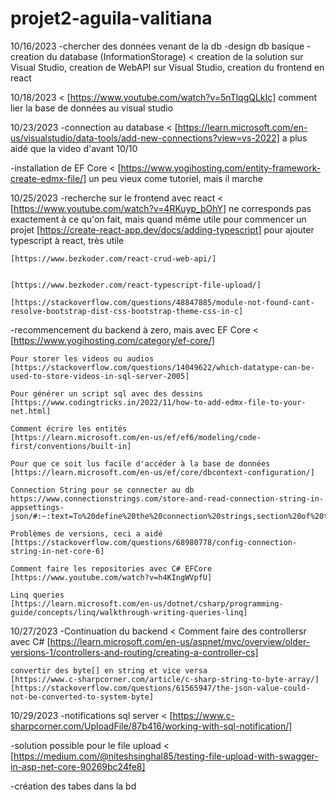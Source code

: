 # projet2-aguila-valitiana

10/16/2023
  -chercher des données venant de la db
  -design db basique
  -creation du database (InformationStorage)
  <
    creation de la solution sur Visual Studio,
    creation de WebAPI sur Visual Studio,
    creation du frontend en react
  >
10/18/2023
  <
    [https://www.youtube.com/watch?v=5nTlqgQLkIc]
    comment lier la base de données au visual studio
  >

10/23/2023
  -connection au database
  <
    [https://learn.microsoft.com/en-us/visualstudio/data-tools/add-new-connections?view=vs-2022]
    a plus aidé que la video d'avant 10/10
  >
  -installation de EF Core
  <
    [https://www.yogihosting.com/entity-framework-create-edmx-file/]
    un peu vieux come tutoriel, mais il marche
  >

10/25/2023
  -recherche sur le frontend avec react
  <
    [https://www.youtube.com/watch?v=4RKuyp_bOhY]
      ne corresponds pas exactement à ce qu'on fait, mais quand même utile pour commencer un projet
    [https://create-react-app.dev/docs/adding-typescript]
      pour ajouter typescript à react, très utile


      
    [https://www.bezkoder.com/react-crud-web-api/]

      
    [https://www.bezkoder.com/react-typescript-file-upload/]
      
    [https://stackoverflow.com/questions/48847885/module-not-found-cant-resolve-bootstrap-dist-css-bootstrap-theme-css-in-c]
  >

  -recommencement du backend à zero, mais avec EF Core
  <
    [https://www.yogihosting.com/category/ef-core/]

    Pour storer les videos ou audios
    [https://stackoverflow.com/questions/14049622/which-datatype-can-be-used-to-store-videos-in-sql-server-2005]

    Pour générer un script sql avec des dessins
    [https://www.codingtricks.in/2022/11/how-to-add-edmx-file-to-your-net.html]

    Comment écrire les entités
    [https://learn.microsoft.com/en-us/ef/ef6/modeling/code-first/conventions/built-in]

    Pour que ce soit lus facile d'accéder à la base de données
    [https://learn.microsoft.com/en-us/ef/core/dbcontext-configuration/]

    Connection String pour se connecter au db
    https://www.connectionstrings.com/store-and-read-connection-string-in-appsettings-json/#:~:text=To%20define%20the%20connection%20strings,section%20of%20the%20JSON%20structure.&text=Now%20we%20can%20read%20it,Extensions.

    Problèmes de versions, ceci a aidé
    [https://stackoverflow.com/questions/68980778/config-connection-string-in-net-core-6]

    Comment faire les repositories avec C# EFCore
    [https://www.youtube.com/watch?v=h4KIngWVpfU]

    Linq queries
    [https://learn.microsoft.com/en-us/dotnet/csharp/programming-guide/concepts/linq/walkthrough-writing-queries-linq]
  >

10/27/2023
  -Continuation du backend
  <
    Comment faire des controllersr avec C#
    [https://learn.microsoft.com/en-us/aspnet/mvc/overview/older-versions-1/controllers-and-routing/creating-a-controller-cs]

    convertir des byte[] en string et vice versa
    [https://www.c-sharpcorner.com/article/c-sharp-string-to-byte-array/]
    [https://stackoverflow.com/questions/61565947/the-json-value-could-not-be-converted-to-system-byte]
  >

10/29/2023
  -notifications sql server
  <
    [https://www.c-sharpcorner.com/UploadFile/87b416/working-with-sql-notification/]
  >
  -solution possible pour le file upload
  <
    [https://medium.com/@niteshsinghal85/testing-file-upload-with-swagger-in-asp-net-core-90269bc24fe8]
  >
  -création des tabes dans la bd
